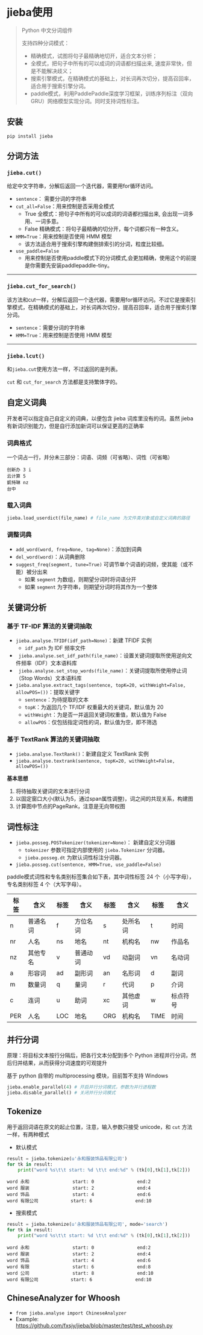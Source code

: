 # jieba使用

> Python 中文分词组件
>
> 支持四种分词模式：
>
> - 精确模式，试图将句子最精确地切开，适合文本分析；
> - 全模式，把句子中所有的可以成词的词语都扫描出来, 速度非常快，但是不能解决歧义；
> - 搜索引擎模式，在精确模式的基础上，对长词再次切分，提高召回率，适合用于搜索引擎分词。
> - paddle模式，利用PaddlePaddle深度学习框架，训练序列标注（双向GRU）网络模型实现分词。同时支持词性标注。

## 安装

```shell
pip install jieba
```

## 分词方法

### `jieba.cut()`

给定中文字符串，分解后返回一个迭代器，需要用for循环访问。

+ `sentence`： 需要分词的字符串
+ `cut_all=False`：用来控制是否采用全模式
  + True 全模式：把句子中所有的可以成词的词语都扫描出来, 会出现一词多用、一词多意。
  + False 精确模式：将句子最精确的切分开，每个词都只有一种含义。
+ `HMM=True`：用来控制是否使用 HMM 模型
  + 该方法适合用于搜索引擎构建倒排索引的分词，粒度比较细。
+ `use_paddle=False`
  + 用来控制是否使用paddle模式下的分词模式,会更加精确，使用这个的前提是你需要先安装paddlepaddle-tiny。

---

### `jieba.cut_for_search()`

该方法和cut一样，分解后返回一个迭代器，需要用for循环访问。不过它是搜索引擎模式，在精确模式的基础上，对长词再次切分，提高召回率，适合用于搜索引擎分词。

+ `sentence`：需要分词的字符串
+ `HMM=True`：用来控制是否使用 HMM 模型

---

### `jieba.lcut()`

和`jieba.cut`使用方法一样，不过返回的是列表。

`cut` 和 `cut_for_search` 方法都是支持繁体字的。

## 自定义词典

开发者可以指定自己自定义的词典，以便包含 jieba 词库里没有的词。虽然 jieba 有新词识别能力，但是自行添加新词可以保证更高的正确率

### 词典格式

一个词占一行，并分未三部分：词语、词频（可省略）、词性（可省略）

```
创新办 3 i
云计算 5
凱特琳 nz
台中
```

### 载入词典

```python
jieba.load_userdict(file_name) # file_name 为文件类对象或自定义词典的路径
```

### 调整词典

+ `add_word(word, freq=None, tag=None)`：添加到词典
+ `del_word(word)`：从词典删除
+ `suggest_freq(segment, tune=True)` 可调节单个词语的词频，使其能（或不能）被分出来
  + 如果 `segment` 为数组，则期望分词时将词语分开
  + 如果 `segment` 为字符串，则期望分词时将其作为一个整体

## 关键词分析

### 基于 TF-IDF 算法的关键词抽取

- `jieba.analyse.TFIDF(idf_path=None)`：新建 TFIDF 实例
  - `idf_path` 为 IDF 频率文件
- ` jieba.analyse.set_idf_path(file_name)`：设置关键词提取所使用逆向文件频率（IDF）文本语料库
- ` jieba.analyse.set_stop_words(file_name)`：关键词提取所使用停止词（Stop Words）文本语料库
- `jieba.analyse.extract_tags(sentence, topK=20, withWeight=False, allowPOS=())`：提取关键字
  - `sentence`：为待提取的文本
  - `topK`：为返回几个 TF/IDF 权重最大的关键词，默认值为 20
  - `withWeight`：为是否一并返回关键词权重值，默认值为 False
  - `allowPOS`：仅包括指定词性的词，默认值为空，即不筛选

### 基于 TextRank 算法的关键词抽取

+ `jieba.analyse.TextRank()`：新建自定义 TextRank 实例
+ `jieba.analyse.textrank(sentence, topK=20, withWeight=False, allowPOS=())`

**基本思想**

1. 将待抽取关键词的文本进行分词
2. 以固定窗口大小(默认为5，通过span属性调整)，词之间的共现关系，构建图
3. 计算图中节点的PageRank，注意是无向带权图

## 词性标注

+ `jieba.posseg.POSTokenizer(tokenizer=None)`： 新建自定义分词器
  + `tokenizer` 参数可指定内部使用的 `jieba.Tokenizer` 分词器。
  + `jieba.posseg.dt` 为默认词性标注分词器。
+ `jieba.posseg.cut(sentence, HMM=True, use_paddle=False)`

paddle模式词性和专名类别标签集合如下表，其中词性标签 24 个（小写字母），专名类别标签 4 个（大写字母）。

| 标签 | 含义     | 标签 | 含义     | 标签 | 含义     | 标签 | 含义     |
| ---- | -------- | ---- | -------- | ---- | -------- | ---- | -------- |
| n    | 普通名词 | f    | 方位名词 | s    | 处所名词 | t    | 时间     |
| nr   | 人名     | ns   | 地名     | nt   | 机构名   | nw   | 作品名   |
| nz   | 其他专名 | v    | 普通动词 | vd   | 动副词   | vn   | 名动词   |
| a    | 形容词   | ad   | 副形词   | an   | 名形词   | d    | 副词     |
| m    | 数量词   | q    | 量词     | r    | 代词     | p    | 介词     |
| c    | 连词     | u    | 助词     | xc   | 其他虚词 | w    | 标点符号 |
| PER  | 人名     | LOC  | 地名     | ORG  | 机构名   | TIME | 时间     |

## 并行分词

原理：将目标文本按行分隔后，把各行文本分配到多个 Python 进程并行分词，然后归并结果，从而获得分词速度的可观提升

基于 python 自带的 multiprocessing 模块，目前暂不支持 Windows

```python
jieba.enable_parallel(4) # 开启并行分词模式，参数为并行进程数
jieba.disable_parallel() # 关闭并行分词模式
```

## Tokenize

用于返回词语在原文的起止位置，注意，输入参数只接受 unicode，和 `cut` 方法一样，有两种模式

+ 默认模式

```python
result = jieba.tokenize(u'永和服装饰品有限公司')
for tk in result:
    print("word %s\t\t start: %d \t\t end:%d" % (tk[0],tk[1],tk[2]))
```

```
word 永和                start: 0                end:2
word 服装                start: 2                end:4
word 饰品                start: 4                end:6
word 有限公司            start: 6                end:10
```

+ 搜索模式

```python
result = jieba.tokenize(u'永和服装饰品有限公司', mode='search')
for tk in result:
    print("word %s\t\t start: %d \t\t end:%d" % (tk[0],tk[1],tk[2]))
```

```
word 永和                start: 0                end:2
word 服装                start: 2                end:4
word 饰品                start: 4                end:6
word 有限                start: 6                end:8
word 公司                start: 8                end:10
word 有限公司            start: 6                end:10
```

## ChineseAnalyzer for Whoosh

- `from jieba.analyse import ChineseAnalyzer`
- Example: https://github.com/fxsjy/jieba/blob/master/test/test_whoosh.py
